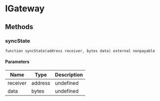 # IGateway









## Methods

### syncState

```solidity
function syncState(address receiver, bytes data) external nonpayable
```





#### Parameters

| Name | Type | Description |
|---|---|---|
| receiver | address | undefined |
| data | bytes | undefined |




